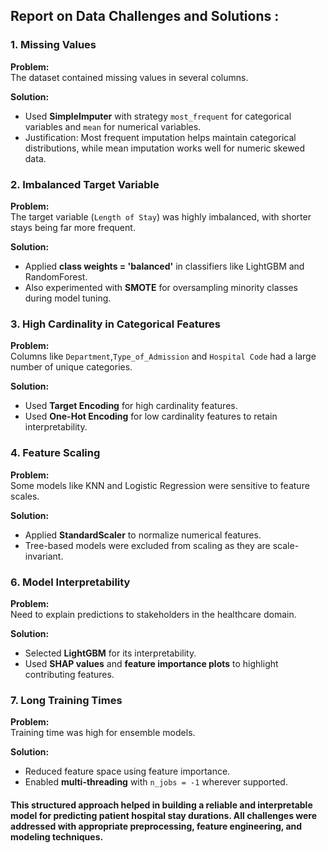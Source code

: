 ##  Report on Data Challenges and Solutions :

### 1. Missing Values

**Problem:**  
The dataset contained missing values in several columns.

**Solution:**  
- Used **SimpleImputer** with strategy `most_frequent` for categorical variables and `mean` for numerical variables.
- Justification: Most frequent imputation helps maintain categorical distributions, while mean imputation works well for numeric skewed data.

### 2. Imbalanced Target Variable

**Problem:**  
The target variable (`Length of Stay`) was highly imbalanced, with shorter stays being far more frequent.

**Solution:**  
- Applied **class weights = 'balanced'** in classifiers like LightGBM and RandomForest.
- Also experimented with **SMOTE** for oversampling minority classes during model tuning.


### 3. High Cardinality in Categorical Features

**Problem:**  
Columns like `Department`,`Type_of_Admission` and `Hospital Code` had a large number of unique categories.

**Solution:**  
- Used **Target Encoding** for high cardinality features.
- Used **One-Hot Encoding** for low cardinality features to retain interpretability.



### 4.  Feature Scaling

**Problem:**  
Some models like KNN and Logistic Regression were sensitive to feature scales.

**Solution:**  
- Applied **StandardScaler** to normalize numerical features.
- Tree-based models were excluded from scaling as they are scale-invariant.

### 6.  Model Interpretability

**Problem:**  
Need to explain predictions to stakeholders in the healthcare domain.

**Solution:**  
- Selected **LightGBM** for its interpretability.
- Used **SHAP values** and **feature importance plots** to highlight contributing features.


### 7. Long Training Times

**Problem:**  
Training time was high for ensemble models.

**Solution:**  
- Reduced feature space using feature importance.
- Enabled **multi-threading** with `n_jobs = -1` wherever supported.


#### This structured approach helped in building a reliable and interpretable model for predicting patient hospital stay durations. All challenges were addressed with appropriate preprocessing, feature engineering, and modeling techniques.
